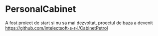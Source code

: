 # PersonalCabinet
A fost proiect de start si nu sa mai dezvoltat, proectul de baza a devenit https://github.com/intelectsoft-s-r-l/CabinetPetrol
